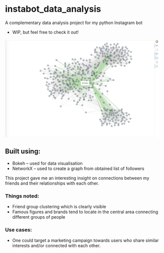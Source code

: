 # instabot_data_analysis
A complementary data analysis project for my python Instagram bot

* WIP, but feel free to check it out!

![Artem's Network](./images/artem_network.png)

## Built using:
* Bokeh – used for data visualisation
* NetworkX – used to create a graph from obtained list of followers

This project gave me an interesting insight on connections between my friends and their relationships with each other.

### Things noted:
* Friend group clustering which is clearly visible
* Famous figures and brands tend to locate in the central area connecting different groups of people

### Use cases:
* One could target a marketing campaign towards users who share similar interests and/or connected with each other.
